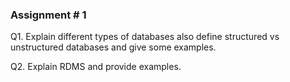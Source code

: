 ### Assignment # 1

Q1. Explain different types of databases also define structured vs unstructured databases and give some examples.

Q2. Explain RDMS and provide examples.
